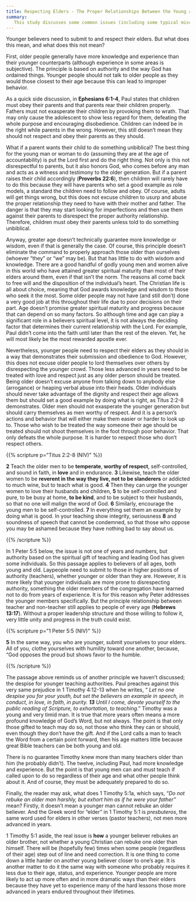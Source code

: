 ```yaml
---
title: Respecting Elders - The Proper Relationships Between the Young and the Old
summary: 
   This study discusses some common issues (including some typical misconceptions) on how older and younger people are to relate to one another. 
---
```


Younger believers need to submit to and respect their elders. But what does this mean, and what does this not mean?

First, older people generally have more knowledge and experience than their younger counterparts (although experience in some areas is subjective). The principle is based on authority and the way God has ordained things. Younger people should not talk to older people as they would those closest to their age because this can lead to improper behavior.  

As a quick side discussion, in **Ephesians 6:1-4**, Paul states that children must obey their parents and that parents rear their children properly. Fathers must not exasperate their children by provoking them to wrath. That may only cause the adolescent to show less regard for them, defeating the whole purpose and encouraging disobedience. Children can indeed be in the right while parents in the wrong. However, this still doesn’t mean they should not respect and obey their parents as they should. 

What if a parent wants their child to do something unbiblical? The best thing for the young man or woman to do (assuming they are at the age of accountability) is put the Lord first and do the right thing. Not only is this not disrespectful to parents, but it also honors God, who comes before any man and acts as a witness and testimony to the older generation. But if a parent raises their child accordingly (**Proverbs 22:6**), then children will rarely have to do this because they will have parents who set a good example as role models, a standard the children need to follow and obey. Of course, adults will get things wrong, but this does not excuse children to usurp and abuse the proper relationship they need to have with their mother and father. The danger is that they may start looking for imperfections and then use them against their parents to disrespect the proper authority relationship. Therefore, children must obey their parents unless told to do something unbiblical. 

Anyway, greater age doesn’t technically guarantee more knowledge or wisdom, even if that is generally the case. Of course, this principle doesn’t eliminate the command to properly approach those older than ourselves (whoever “they” or “we” may be). But that has little to do with wisdom and knowledge. There are a good handful of godly young men and women alive in this world who have attained greater spiritual maturity than most of their elders around them, even if that isn’t the norm.  The reasons all come back to free will and the disposition of the individual’s heart. The Christian life is all about choice, meaning that God awards knowledge and wisdom to those who seek it the most. Some older people may not have (and still don’t) done a very good job at this throughout their life due to poor decisions on their part. Age doesn’t promise greater spiritual maturity and progress because that can depend on so many factors. So although time and age can play a significant role in a believers spiritual level, it is not always the deciding factor that determines their current relationship with the Lord. For example, Paul didn’t come into the faith until later than the rest of the eleven. Yet, he will most likely be the most rewarded apostle ever. 

Nevertheless, younger people need to respect their elders as they should in a way that demonstrates their submission and obedience to God. However, this does not excuse older people to lord themselves over others by disrespecting the younger crowd. Those less advanced in years need to be treated with love and respect just as any older person should be treated. Being older doesn’t excuse anyone from talking down to anybody else (arrogance) or heaping verbal abuse into their heads. Older individuals should never take advantage of the dignity and respect their age allows them but should set a good example by doing what is right, as Titus 2:2-8 demonstrates. Older men should not exasperate the younger generation but should carry themselves as men worthy of respect. And it is a person’s actions and behavior that will either make them easier or harder to look up to. Those who wish to be treated the way someone their age should be treated should not shoot themselves in the foot through poor behavior. That only defeats the whole purpose. It is harder to respect those who don’t respect others. 

{{% scripture p="Titus 2:2-8 (NIV)" %}} 

**2** Teach the older men to be **temperate**, **worthy of respect**, self-controlled, and sound in faith, in **love** and in endurance. **3** Likewise, teach the older women to be **reverent in the way they live, not to be slanderers** or addicted to much wine, but to teach what is good. **4** Then they can urge the younger women to love their husbands and children, **5** to be self-controlled and pure, to be busy at home, **to be kind**, and to be subject to their husbands, so that no one will malign the word of God. **6** Similarly, encourage the young men to be self-controlled. **7** In everything set them an example by doing what is good. In your teaching show integrity, seriousness **8** and soundness of speech that cannot be condemned, so that those who oppose you may be ashamed because they have nothing bad to say about us.                            

{{% /scripture %}} 

In 1 Peter 5:5 below, the issue is not one of years and numbers, but authority based on the spiritual gift of teaching and leading God has given some individuals. So this passage applies to believers of all ages, both young and old. Laypeople need to submit to those in higher positions of authority (teachers), whether younger or older than they are. However, it is more likely that younger individuals are more prone to disrespecting authority, something the older members of the congregation have learned not to do from years of experience. It is for this reason why Peter addresses the younger members specifically. But the principle relationship between teacher and non-teacher still applies to people of every age (**Hebrews 13:17**). Without a proper leadership structure and those willing to follow it, very little unity and progress in the truth could exist. 

{{% scripture p="1 Peter 5:5 (NIV)" %}} 

**5** In the same way, you who are younger, submit yourselves to your elders. All of you, clothe yourselves with humility toward one another, because, “God opposes the proud but shows favor to the humble.                                                        

{{% /scripture %}} 

The passage above reminds us of another principle we haven’t discussed; the despise for younger teaching authorities. Paul preaches against this very same prejudice in 1 Timothy 4:12-13 when he writes, “ *Let no one despise you for your youth, but set the believers an example in speech, in conduct, in love, in faith, in purity.* ***13** Until I come, devote yourself to the public reading of Scripture, to exhortation, to teaching*.” Timothy was a young and very timid man. It is true that more years often means a more profound knowledge of God’s Word, but not always. The point is that only those gifted to teach may do so, not those who think they can or should, even though they don’t have the gift. And if the Lord calls a man to teach the Word from a certain point forward, then his age matters little because great Bible teachers can be both young and old. 

There is no guarantee Timothy knew more than many teachers older than him (he probably didn’t). The twelve, including Paul, had more knowledge and experience. But the point is that young men can and must teach if called upon to do so regardless of their age and what other people think about it. And of course, they must be adequately prepared to do so. 

Finally, the reader may ask, what does 1 Timothy 5:1a, which says, “*Do not rebuke an older man harshly, but exhort him as if he were your father”* mean? Firstly, it doesn’t mean a younger man cannot rebuke an older believer. And the Greek word for “elder” in 1 Timothy 5:1 is *presbuteros*, the same word used for elders in other verses (pastor teachers), not men more advanced in years.  

1 Timothy 5:1 aside, the real issue is **how** a younger believer rebukes an older brother, not whether a young Christian can rebuke one older than himself. There will be (hopefully few) times when some people (regardless of their age) step out of line and need correction. It is one thing to come down a little harder on another young believer closer to one’s age. It is another matter to do it the same way with someone who probably requires it less due to their age, status, and experience. Younger people are more likely to act up more often and in more dramatic ways than their elders because they have yet to experience many of the hard lessons those more advanced in years endured throughout their lifetimes. 
